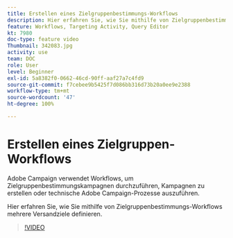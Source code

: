 ```yaml
---
title: Erstellen eines Zielgruppenbestimmungs-Workflows
description: Hier erfahren Sie, wie Sie mithilfe von Zielgruppenbestimmungs-Workflows mehrere Versandziele definieren.
feature: Workflows, Targeting Activity, Query Editor
kt: 7980
doc-type: feature video
Thumbnail: 342083.jpg
activity: use
team: DOC
role: User
level: Beginner
exl-id: 5a8382f0-0662-46cd-90ff-aaf27a7c4fd9
source-git-commit: f7cebee9b5425f7d086bb316d73b20a0ee9e2388
workflow-type: tm+mt
source-wordcount: '47'
ht-degree: 100%

---
```


# Erstellen eines Zielgruppen-Workflows

Adobe Campaign verwendet Workflows, um Zielgruppenbestimmungskampagnen durchzuführen, Kampagnen zu erstellen oder technische Adobe Campaign-Prozesse auszuführen.

Hier erfahren Sie, wie Sie mithilfe von Zielgruppenbestimmungs-Workflows mehrere Versandziele definieren.

>[!VIDEO](https://video.tv.adobe.com/v/342083?quality=12)
